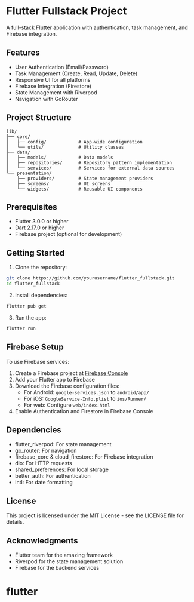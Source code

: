 # Flutter Fullstack Project

A full-stack Flutter application with authentication, task management, and Firebase integration.

## Features

- User Authentication (Email/Password)
- Task Management (Create, Read, Update, Delete)
- Responsive UI for all platforms
- Firebase Integration (Firestore)
- State Management with Riverpod
- Navigation with GoRouter

## Project Structure

```
lib/
├── core/
│   ├── config/            # App-wide configuration
│   └── utils/             # Utility classes
├── data/
│   ├── models/            # Data models
│   ├── repositories/      # Repository pattern implementation
│   └── services/          # Services for external data sources
└── presentation/
    ├── providers/         # State management providers
    ├── screens/           # UI screens
    └── widgets/           # Reusable UI components
```

## Prerequisites

- Flutter 3.0.0 or higher
- Dart 2.17.0 or higher
- Firebase project (optional for development)

## Getting Started

1. Clone the repository:

```bash
git clone https://github.com/yourusername/flutter_fullstack.git
cd flutter_fullstack
```

2. Install dependencies:

```bash
flutter pub get
```

3. Run the app:

```bash
flutter run
```

## Firebase Setup

To use Firebase services:

1. Create a Firebase project at [Firebase Console](https://console.firebase.google.com/)
2. Add your Flutter app to Firebase
3. Download the Firebase configuration files:
   - For Android: `google-services.json` to `android/app/`
   - For iOS: `GoogleService-Info.plist` to `ios/Runner/`
   - For web: Configure `web/index.html`
4. Enable Authentication and Firestore in Firebase Console

## Dependencies

- flutter_riverpod: For state management
- go_router: For navigation
- firebase_core & cloud_firestore: For Firebase integration
- dio: For HTTP requests
- shared_preferences: For local storage
- better_auth: For authentication
- intl: For date formatting

## License

This project is licensed under the MIT License - see the LICENSE file for details.

## Acknowledgments

- Flutter team for the amazing framework
- Riverpod for the state management solution
- Firebase for the backend services
# flutter
